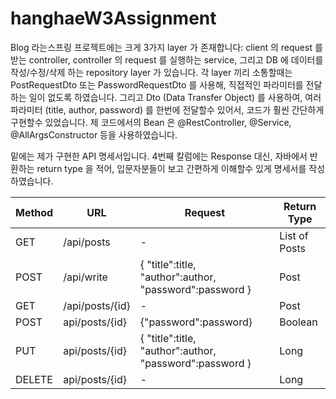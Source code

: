 # hanghaeW3Assignment

Blog 라는스프링 프로젝트에는 크게 3가지 layer 가 존재합니다: client 의 request 를 받는 controller, controller 의 request 를 실행하는 service, 그리고 DB 에 데이터를 작성/수정/삭제 하는 repository layer 가 있습니다. 각 layer 끼리 소통할때는 PostRequestDto 또는 PasswordRequestDto 를 사용해, 직접적인 파라미터를 전달하는 일이 없도록 하였습니다. 그리고 Dto (Data Transfer Object) 를 사용하여, 여러 파라미터 (title, author, password) 를 한번에 전달할수 있어서, 코드가 훨씬 간단하게 구현할수 있었습니다. 제 코드에서의 Bean 은 @RestController, @Service, @AllArgsConstructor 등을 사용하였습니다.

밑에는 제가 구현한 API 명세서입니다. 4번째 칼럼에는 Response 대신, 자바에서 반환하는 return type 을 적어, 입문자분들이 보고 간편하게 이해할수 있게 명세서를 작성하였습니다.

| Method | URL | Request | Return Type |
| --- | --- | --- | --- |
| GET | /api/posts | - | List of Posts |
| POST | /api/write | { "title":title, "author":author, "password":password } | Post |
| GET | /api/posts/{id} | - | Post  |
| POST | api/posts/{id} | {"password":password} | Boolean |
| PUT | api/posts/{id} | { "title":title, "author":author, "password":password } | Long |
| DELETE | api/posts/{id} | - | Long |
